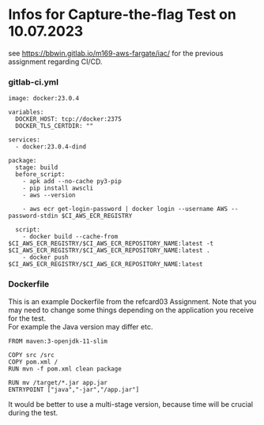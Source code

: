 # Infos for Capture-the-flag Test on 10.07.2023
see <https://bbwin.gitlab.io/m169-aws-fargate/iac/> for the previous assignment regarding CI/CD.
### gitlab-ci.yml
```
image: docker:23.0.4

variables:
  DOCKER_HOST: tcp://docker:2375
  DOCKER_TLS_CERTDIR: ""

services:
  - docker:23.0.4-dind

package:
  stage: build
  before_script:
    - apk add --no-cache py3-pip
    - pip install awscli
    - aws --version

    - aws ecr get-login-password | docker login --username AWS --password-stdin $CI_AWS_ECR_REGISTRY

  script:
    - docker build --cache-from $CI_AWS_ECR_REGISTRY/$CI_AWS_ECR_REPOSITORY_NAME:latest -t $CI_AWS_ECR_REGISTRY/$CI_AWS_ECR_REPOSITORY_NAME:latest .
    - docker push $CI_AWS_ECR_REGISTRY/$CI_AWS_ECR_REPOSITORY_NAME:latest
```

### Dockerfile
This is an example Dockerfile from the refcard03 Assignment. 
Note that you may need to change some things depending on the application you receive for the test.  
For example the Java version may differ etc.   
```
FROM maven:3-openjdk-11-slim

COPY src /src
COPY pom.xml /
RUN mvn -f pom.xml clean package

RUN mv /target/*.jar app.jar
ENTRYPOINT ["java","-jar","/app.jar"]
```

It would be better to use a multi-stage version, because time will be crucial during the test.